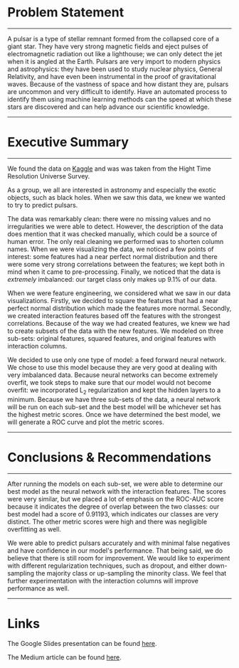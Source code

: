 # Problem Statement

-----

A pulsar is a type of stellar remnant formed from the collapsed core of a giant star. They have very strong magnetic fields and eject pulses of electromagnetic radiation out like a lighthouse; we can only detect the jet when it is angled at the Earth.  Pulsars are very import to modern physics and astrophysics: they have been used to study nuclear physics, General Relativity, and have even been instrumental in the proof of gravitational waves.  Because of the vastness of space and how distant they are, pulsars are uncommon and very difficult to identify.  Have an automated process to identify them using machine learning methods can the speed at which these stars are discovered and can help advance our scientific knowledge.

-----

# Executive Summary

-----

We found the data on [Kaggle](https://www.kaggle.com/pavanraj159/predicting-a-pulsar-star) and was was taken from the Hight Time Resolution Universe Survey.

As a group, we all are interested in astronomy and especially the exotic objects, such as black holes.  When we saw this data, we knew we wanted to try to predict pulsars.

The data was remarkably clean: there were no missing values and no irregularities we were able to detect.  However, the description of the data does mention that it was checked manually, which could be a source of human error.  The only real cleaning we performed was to shorten column names.  When we were visualizing the data, we noticed a few points of interest: some features had a near perfect normal distribution and there were some very strong correlations between the features; we kept both in mind when it came to pre-processing.  Finally, we noticed that the data is _extremely_ imbalanced: our target class only makes up 9.1% of our data.

When we were feature engineering, we considered what we saw in our data visualizations.  Firstly, we decided to square the features that had a near perfect normal distribution which made the features more normal.  Secondly, we created interaction features based off the features with the strongest correlations.  Because of the way we had created features, we knew we had to create subsets of the data with the new features.  We modeled on three sub-sets: original features, squared features, and original features with interaction columns.

We decided to use only one type of model: a feed forward neural network.  We chose to use this model because they are very good at dealing with very imbalanced data.  Because neural networks can become extremely overfit, we took steps to make sure that our model would not become overfit: we incorporated L<sub>2</sub> regularization and kept the hidden layers to a minimum.  Because we have three sub-sets of the data, a neural network will be run on each sub-set and the best model will be whichever set has the highest metric scores.  Once we have determined the best model, we will generate a ROC curve and plot the metric scores.


-----

# Conclusions & Recommendations

-----

After running the models on each sub-set, we were able to determine our best model as the neural network with the interaction features.  The scores were very similar, but we placed a lot of emphasis on the ROC-AUC score because it indicates the degree of overlap between the two classes: our best model had a score of 0.91193, which indicates our classes are very distinct.  The other metric scores were high and there was negligible overfitting as well.

We were able to predict pulsars accurately and with minimal false negatives and have confidence in our model's performance.  That being said, we do believe that there is still room for improvement.  We would like to experiment with different regularization techniques, such as dropout, and either down-sampling the majority class or up-sampling the minority class.  We feel that further experimentation with the interaction columns will improve performance as well.

-----

# Links

The Google Slides presentation can be found [here](https://docs.google.com/presentation/d/18mKm0ecHR6tM23GHu8oQDrhBvg1xl2E08E2PzdNKfBk/edit?usp=sharing).

The Medium article can be found [here](https://medium.com/@andrew.j.bergman/predicting-pulsar-stars-996e22440cf7).
